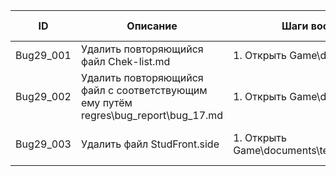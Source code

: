 | ID        | Описание                                                                           | Шаги воспроизведения                                  | Ожидаемый результат         |
| --------- | ---------------------------------------------------------------------------------- | ----------------------------------------------------- | --------------------------- |
| Bug29_001 | Удалить повторяющийся файл Chek-list.md                                            | 1. Открыть Game\documents\Chek-list.md                | Повторяющийся файл удален.  |
| Bug29_002 | Удалить повторяющийся файл с соответствующим ему путём regres\bug_report\bug_17.md | 1. Открыть Game\documents                             | Повторяющийся файл удален.  |
| Bug29_003 | Удалить файл StudFront.side                                                        | 1. Открыть Game\documents\testing\spec\StudFront.side | Файл StudFront.side удален. |
